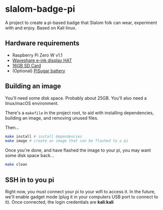 # slalom-badge-pi

A project to create a pi-based badge that Slalom folk can wear, experiment with and enjoy. Based on Kali linux.

## Hardware requirements

- Raspberry Pi Zero W v1.1
- [Waveshare e-ink display HAT](https://www.pishop.ca/product/250x122-2-13inch-e-ink-display-hat-for-raspberry-pi/)
- [16GB SD Card](https://www.amazon.ca/Sandisk-Ultra-Micro-UHS-I-Adapter/dp/B073K14CVB/ref=sr_1_9?dchild=1&keywords=16gb+sd+card&qid=1634089895&sr=8-9)
- (Optional) [PiSugar battery](https://www.pisugar.com/) 


## Building an image

You'll need some disk space. Probably about 25GB. You'll also need a linux/macOS environment.

There's a `makefile` in the project root, to aid with installing dependencies, building an image, and removing unused files.

Then...
```bash
make install # install dependencies
make image # create an image that can be flashed to a pi
```

Once you're done, and have flashed the image to your pi, you may want some disk space back...

```bash
make clean
```

## SSH in to you pi

Right now, you must connect your pi to your wifi to access it. In the future, we'll enable gadget mode (plug it in your computers USB port to connect to it). Once connected, the login credentials are **kali:kali**

